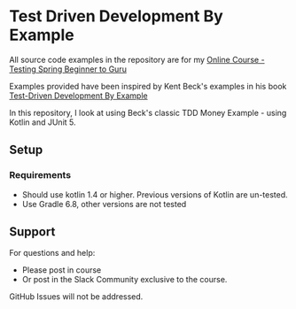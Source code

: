 # Test Driven Development By Example

All source code examples in the repository are for my [Online Course - Testing Spring Beginner to Guru](https://www.udemy.com/testing-spring-boot-beginner-to-guru/?couponCode=GITHUB_REPO)

Examples provided have been inspired by Kent Beck's examples in his book [Test-Driven Development By Example](https://amzn.to/2DTP58p)

In this repository, I look at using Beck's classic TDD Money Example - using Kotlin and JUnit 5.

## Setup
### Requirements
* Should use kotlin 1.4 or higher. Previous versions of Kotlin are un-tested.
* Use Gradle 6.8, other versions are not tested

## Support
For questions and help:
* Please post in course
* Or post in the Slack Community exclusive to the course.

GitHub Issues will not be addressed.
